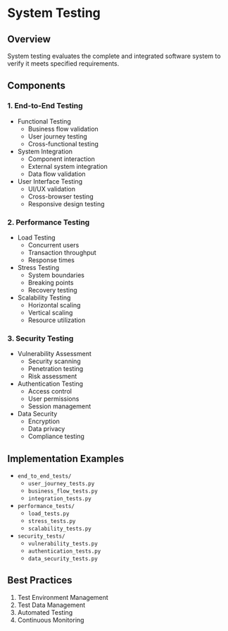 # System Testing

## Overview
System testing evaluates the complete and integrated software system to verify it meets specified requirements.

## Components

### 1. End-to-End Testing
- Functional Testing
  - Business flow validation
  - User journey testing
  - Cross-functional testing
- System Integration
  - Component interaction
  - External system integration
  - Data flow validation
- User Interface Testing
  - UI/UX validation
  - Cross-browser testing
  - Responsive design testing

### 2. Performance Testing
- Load Testing
  - Concurrent users
  - Transaction throughput
  - Response times
- Stress Testing
  - System boundaries
  - Breaking points
  - Recovery testing
- Scalability Testing
  - Horizontal scaling
  - Vertical scaling
  - Resource utilization

### 3. Security Testing
- Vulnerability Assessment
  - Security scanning
  - Penetration testing
  - Risk assessment
- Authentication Testing
  - Access control
  - User permissions
  - Session management
- Data Security
  - Encryption
  - Data privacy
  - Compliance testing

## Implementation Examples
- `end_to_end_tests/`
  - `user_journey_tests.py`
  - `business_flow_tests.py`
  - `integration_tests.py`
- `performance_tests/`
  - `load_tests.py`
  - `stress_tests.py`
  - `scalability_tests.py`
- `security_tests/`
  - `vulnerability_tests.py`
  - `authentication_tests.py`
  - `data_security_tests.py`

## Best Practices
1. Test Environment Management
2. Test Data Management
3. Automated Testing
4. Continuous Monitoring 